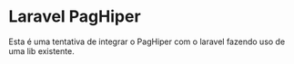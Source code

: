 # Laravel PagHiper
Esta é uma tentativa de integrar o PagHiper com o laravel fazendo uso de uma lib existente.
